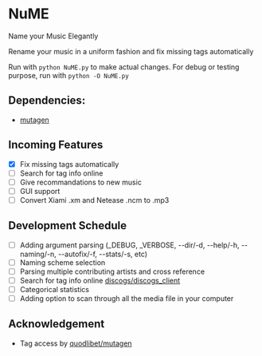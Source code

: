 # NuME

Name your Music Elegantly

Rename your music in a uniform fashion and fix missing tags automatically

Run with ```python NuME.py``` to make actual changes. For debug or testing purpose, run with ```python -O NuME.py``` 

## Dependencies:
* [mutagen](https://github.com/quodlibet/mutagen)

## Incoming Features

- [x] Fix missing tags automatically
- [ ] Search for tag info online
- [ ] Give recommandations to new music
- [ ] GUI support
- [ ] Convert Xiami .xm and Netease .ncm to .mp3

## Development Schedule
- [ ] Adding argument parsing (_DEBUG, _VERBOSE, --dir/-d, --help/-h, --naming/-n, --autofix/-f, --stats/-s, etc)
- [ ] Naming scheme selection
- [ ] Parsing multiple contributing artists and cross reference
- [ ] Search for tag info online [discogs/discogs_client](https://github.com/discogs/discogs_client)
- [ ] Categorical statistics
- [ ] Adding option to scan through all the media file in your computer

## Acknowledgement
- Tag access by [quodlibet/mutagen](https://github.com/quodlibet/mutagen)